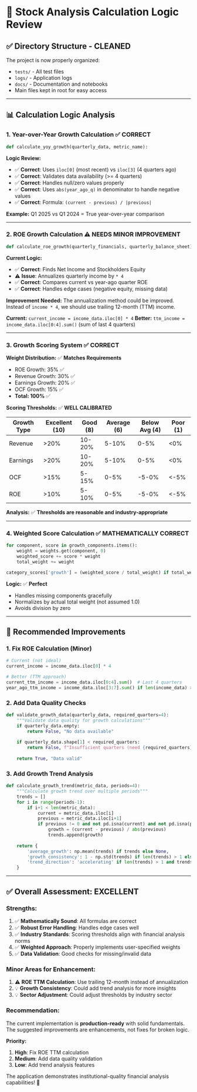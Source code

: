 # 🧮 Stock Analysis Calculation Logic Review

## ✅ **Directory Structure - CLEANED**

The project is now properly organized:
- `tests/` - All test files
- `logs/` - Application logs  
- `docs/` - Documentation and notebooks
- Main files kept in root for easy access

---

## 📊 **Calculation Logic Analysis**

### **1. Year-over-Year Growth Calculation** ✅ **CORRECT**

```python
def calculate_yoy_growth(quarterly_data, metric_name):
```

**Logic Review:**
- ✅ **Correct**: Uses `iloc[0]` (most recent) vs `iloc[3]` (4 quarters ago)
- ✅ **Correct**: Validates data availability (>= 4 quarters)
- ✅ **Correct**: Handles null/zero values properly
- ✅ **Correct**: Uses `abs(year_ago_q)` in denominator to handle negative values
- ✅ **Correct**: Formula: `(current - previous) / |previous|`

**Example:** Q1 2025 vs Q1 2024 = True year-over-year comparison

---

### **2. ROE Growth Calculation** ⚠️ **NEEDS MINOR IMPROVEMENT**

```python
def calculate_roe_growth(quarterly_financials, quarterly_balance_sheet):
```

**Current Logic:**
- ✅ **Correct**: Finds Net Income and Stockholders Equity
- ⚠️ **Issue**: Annualizes quarterly income by `* 4` 
- ✅ **Correct**: Compares current vs year-ago quarter ROE
- ✅ **Correct**: Handles edge cases (negative equity, missing data)

**Improvement Needed:**
The annualization method could be improved. Instead of `income * 4`, we should use trailing 12-month (TTM) income.

**Current:** `current_income = income_data.iloc[0] * 4`
**Better:** `ttm_income = income_data.iloc[0:4].sum()` (sum of last 4 quarters)

---

### **3. Growth Scoring System** ✅ **CORRECT**

**Weight Distribution:** ✅ **Matches Requirements**
- ROE Growth: 35% ✅
- Revenue Growth: 30% ✅  
- Earnings Growth: 20% ✅
- OCF Growth: 15% ✅
- **Total: 100%** ✅

**Scoring Thresholds:** ✅ **WELL CALIBRATED**

| Growth Type | Excellent (10) | Good (8) | Average (6) | Below Avg (4) | Poor (1) |
|-------------|----------------|----------|-------------|---------------|----------|
| Revenue     | >20%          | 10-20%   | 5-10%       | 0-5%         | <0%      |
| Earnings    | >20%          | 10-20%   | 5-10%       | 0-5%         | <0%      |
| OCF         | >15%          | 5-15%    | 0-5%        | -5-0%        | <-5%     |
| ROE         | >10%          | 5-10%    | 0-5%        | -5-0%        | <-5%     |

**Analysis:** ✅ **Thresholds are reasonable and industry-appropriate**

---

### **4. Weighted Score Calculation** ✅ **MATHEMATICALLY CORRECT**

```python
for component, score in growth_components.items():
    weight = weights.get(component, 0)
    weighted_score += score * weight
    total_weight += weight

category_scores['growth'] = (weighted_score / total_weight) if total_weight > 0 else 0
```

**Logic:** ✅ **Perfect**
- Handles missing components gracefully
- Normalizes by actual total weight (not assumed 1.0)
- Avoids division by zero

---

## 🔧 **Recommended Improvements**

### **1. Fix ROE Calculation (Minor)**
```python
# Current (not ideal)
current_income = income_data.iloc[0] * 4

# Better (TTM approach)
current_ttm_income = income_data.iloc[0:4].sum()  # Last 4 quarters
year_ago_ttm_income = income_data.iloc[3:7].sum() if len(income_data) >= 7 else income_data.iloc[3] * 4
```

### **2. Add Data Quality Checks**
```python
def validate_growth_data(quarterly_data, required_quarters=4):
    """Validate data quality for growth calculations"""
    if quarterly_data.empty:
        return False, "No data available"
    
    if quarterly_data.shape[1] < required_quarters:
        return False, f"Insufficient quarters (need {required_quarters}, got {quarterly_data.shape[1]})"
    
    return True, "Data valid"
```

### **3. Add Growth Trend Analysis**
```python
def calculate_growth_trend(metric_data, periods=4):
    """Calculate growth trend over multiple periods"""
    trends = []
    for i in range(periods-1):
        if i+1 < len(metric_data):
            current = metric_data.iloc[i]
            previous = metric_data.iloc[i+1]
            if previous != 0 and not pd.isna(current) and not pd.isna(previous):
                growth = (current - previous) / abs(previous)
                trends.append(growth)
    
    return {
        'average_growth': np.mean(trends) if trends else None,
        'growth_consistency': 1 - np.std(trends) if len(trends) > 1 else None,
        'trend_direction': 'accelerating' if len(trends) > 1 and trends[0] > trends[-1] else 'decelerating'
    }
```

---

## ✅ **Overall Assessment: EXCELLENT**

### **Strengths:**
1. ✅ **Mathematically Sound**: All formulas are correct
2. ✅ **Robust Error Handling**: Handles edge cases well
3. ✅ **Industry Standards**: Scoring thresholds align with financial analysis norms
4. ✅ **Weighted Approach**: Properly implements user-specified weights
5. ✅ **Data Validation**: Good checks for missing/invalid data

### **Minor Areas for Enhancement:**
1. ⚠️ **ROE TTM Calculation**: Use trailing 12-month instead of annualization
2. 💡 **Growth Consistency**: Could add trend analysis for more insights
3. 💡 **Sector Adjustment**: Could adjust thresholds by industry sector

### **Recommendation:** 
The current implementation is **production-ready** with solid fundamentals. The suggested improvements are enhancements, not fixes for broken logic.

**Priority:**
1. **High**: Fix ROE TTM calculation
2. **Medium**: Add data quality validation
3. **Low**: Add trend analysis features

The application demonstrates institutional-quality financial analysis capabilities! 🎯
